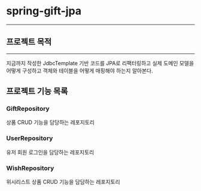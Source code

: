 # spring-gift-jpa

***
## 프로젝트 목적
***
지금까지 작성한 JdbcTemplate 기반 코드를 JPA로 리팩터링하고 실제 도메인 모델을 어떻게 구성하고 객체와 테이블을 어떻게 매핑해야 하는지 알아본다.

## 프로젝트 기능 목록

### GiftRepository
상품 CRUD 기능을 담당하는 레포지토리

### UserRepository
유저 회원 로그인을 담당하는 레포지토리

### WishRepository
위시리스트 상품 CRUD 기능을 담담하는 레포지토리